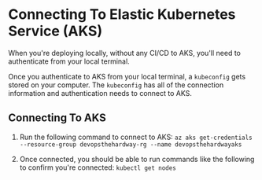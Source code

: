 # Connecting To Elastic Kubernetes Service (AKS)

When you're deploying locally, without any CI/CD to AKS, you'll need to authenticate from your local terminal.

Once you authenticate to AKS from your local terminal, a `kubeconfig` gets stored on your computer. The `kubeconfig` has all of the connection information and authentication needs to connect to AKS.

## Connecting To AKS

1. Run the following command to connect to AKS:
`az aks get-credentials --resource-group devopsthehardway-rg --name devopsthehardwayaks`

2. Once connected, you should be able to run commands like the following to confirm you're connected:
`kubectl get nodes`